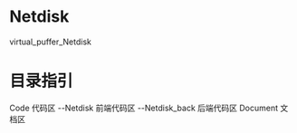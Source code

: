 # Netdisk
virtual_puffer_Netdisk

# 目录指引
Code 代码区
    --Netdisk 前端代码区
    --Netdisk_back 后端代码区
Document 文档区
